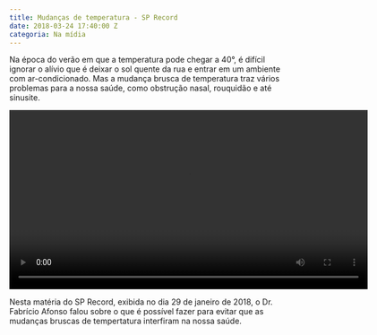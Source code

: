 ```yaml
---
title: Mudanças de temperatura - SP Record
date: 2018-03-24 17:40:00 Z
categoria: Na mídia
---
```


Na época do verão em que a temperatura pode chegar a 40°, é difícil ignorar o alívio que é deixar o sol quente da rua e entrar em um ambiente com ar-condicionado. Mas a mudança brusca de temperatura traz vários problemas para a nossa saúde, como obstrução nasal, rouquidão e até sinusite.

<div class="page-content wrapper">
  <div data-grid="center spacing">
    <div data-cell="order-1">
      <video width="640" controls data-cell="shrink order-1">
        <source src="http://videos.tvmar.com.br/STS/0129_ESP_MUDANCAS_TEMPERATURA.mp4" type="video/mp4">
      </video>
    </div>
    <p data-cell="1of2">Nesta matéria do SP Record, exibida no dia 29 de janeiro de 2018, o Dr. Fabrício Afonso falou sobre o que é possível fazer para evitar que as mudanças bruscas de tempertatura interfiram na nossa saúde.</p>
  </div>
</div>